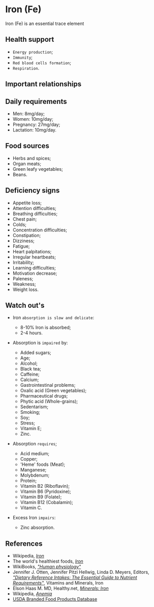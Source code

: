 # Iron (Fe)
Iron (Fe) is an essential trace element

## Health support
- `Energy production`;
- `Immunity`;
- `Red blood cells formation`;
- `Respiration`.

## Important relationships

## Daily requirements
- Men: 8mg/day;
- Women: 10mg/day;
- Pregnancy: 27mg/day;
- Lactation: 10mg/day.

## Food sources
- Herbs and spices;
- Organ meats;
- Green leafy vegetables;
- Beans.

## Deficiency signs
- Appetite loss;
- Attention difficulties;
- Breathing difficulties;
- Chest pain;
- Colds;
- Concentration difficulties;
- Constipation;
- Dizziness;
- Fatigue;
- Heart palpitations;
- Irregular heartbeats;
- Irritability;
- Learning difficulties;
- Motivation decrease;
- Paleness;
- Weakness;
- Weight loss.

## Watch out's
- Iron `absorption is slow and delicate`:
	- 8-10% Iron is absorbed;
	- 2-4 hours.

- Absorption is `impaired` by:
    - Added sugars;
    - Age;
    - Alcohol;
	- Black tea;
    - Caffeine;
	- Calcium;
    - Gastrointestinal problems;
    - Oxalic acid (Green vegetables);
    - Pharmaceutical drugs;
    - Phytic acid (Whole-grains);
    - Sedentarism;
    - Smoking;
	- Soy;
    - Stress;
	- Vitamin E;
	- Zinc.

- Absorption `requires`;
	- Acid medium;
	- Copper;
	- 'Heme' foods (Meat);
	- Manganese;
	- Molybdenum;
	- Protein;
	- Vitamin B2 (Riboflavin);
	- Vitamin B6 (Pyridoxine);
	- Vitamin B9 (Folate);
	- Vitamin B12 (Cobalamin);
	- Vitamin C.

- Excess Iron `impairs`:
	- Zinc absorption.

## References
- Wikipedia, [_Iron_](https://en.wikipedia.org/wiki/Iron)
- The world's healthiest foods, [_Iron_](http://www.whfoods.com/genpage.php?tname=nutrient&dbid=70)
- WikiBooks, [_"Human physiology"_](https://en.wikibooks.org/wiki/Human_Physiology/Nutrition#Minerals)
- Jennifer J. Otten, Jennifer Pitzi Hellwig, Linda D. Meyers, Editors, [_"Dietary Reference Intakes: The Essential Guide to Nutrient Requirements"_](https://www.amazon.com/Dietary-Reference-Intakes-Essential-Requirements/dp/0309157420), Vitamins and Minerals, Iron
- Elson Haas M. MD, Healthy.net, [_Minerals: Iron_](http://www.healthy.net/Health/Article/Iron/2075/1)
- Wikipedia, [_Anemia_](https://en.wikipedia.org/wiki/Anemia#Signs_and_symptoms)
- [USDA Branded Food Products Database](https://ndb.nal.usda.gov/ndb/nutrients/report/nutrientsfrm?max=1000&offset=0&totCount=0&nutrient1=303&nutrient2=&nutrient3=&subset=0&sort=c&measureby=g)